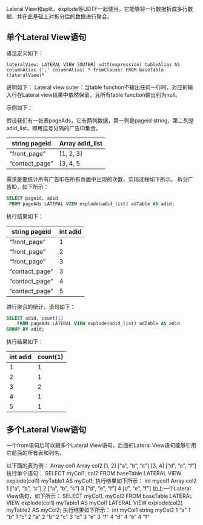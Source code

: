 Lateral View和split，explode等UDTF一起使用，它能够将一行数据拆成多行数据，并在此基础上对拆分后的数据进行聚合。

## 单个Lateral View语句
语法定义如下：

    lateralView: LATERAL VIEW [OUTER] udtf(expression) tableAlias AS columnAlias (',' columnAlias) * fromClause: FROM baseTable (lateralView)*

说明如下：
Lateral view outer：当table function不输出任何一行时，对应的输入行在Lateral view结果中依然保留，且所有table function输出列为null。

示例如下：

假设我们有一张表pageAds，它有两列数据，第一列是pageid string，第二列是adid_list，即用逗号分隔的广告ID集合。

| string pageid	| Array<int> adid_list |
| ------------- | -------------------- |
| “front_page”	 | [1, 2, 3] |
| “contact_page” |	[3, 4, 5 
  
需求是要统计所有广告ID在所有页面中出现的次数，实现过程如下所示。
拆分广告ID，如下所示：

```sql
SELECT pageid, adid 
 FROM pageAds LATERAL VIEW explode(adid_list) adTable AS adid;
```

执行结果如下：

| string pageid	| int adid |
| ------------ | --------- |
|“front_page”	|1|
|“front_page”	|2|
|“front_page”	|3|
|“contact_page”	|3|
|“contact_page”	|4|
|“contact_page”	|5|

进行聚合的统计，语句如下：

```sql
SELECT adid, count(1) 
    FROM pageAds LATERAL VIEW explode(adid_list) adTable AS adid
GROUP BY adid;
```

执行结果如下：

| int adid | count(1)| 
| ------------ | --------- |
| 1| 	1| 
| 2| 	1| 
| 3| 	2| 
| 4	| 1| 
| 5	| 1| 
  
## 多个Lateral View语句
一个from语句后可以跟多个Lateral View语句，后面的Lateral View语句能够引用它前面的所有表和列名。

以下面的表为例：
Array<int> col1	Array<string> col2
[1, 2]	[“a”, “b”, “c”]
[3, 4]	[“d”, “e”, “f”]
执行单个语句：
SELECT myCol1, col2 FROM baseTable
    LATERAL VIEW explode(col1) myTable1 AS myCol1;
执行结果如下所示：
int mycol1	Array<string> col2
1	[“a”, “b”, “c”]
2	[“a”, “b”, “c”]
3	[“d”, “e”, “f”]
4	[d”, “e”, “f”]
加上一个Lateral View语句，如下所示：
SELECT myCol1, myCol2 FROM baseTable
    LATERAL VIEW explode(col1) myTable1 AS myCol1
    LATERAL VIEW explode(col2) myTable2 AS myCol2;
执行结果如下所示：
int myCol1	string myCol2
1	“a”
1	“b”
1	“c”
2	“a”
2	“b”
2	“c”
3	“d”
3	“e”
3	“f”
4	“d”
4	“e”
4	“f”
